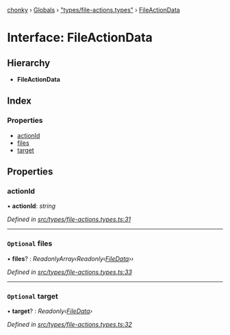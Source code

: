 [chonky](../README.md) › [Globals](../globals.md) › ["types/file-actions.types"](../modules/_types_file_actions_types_.md) › [FileActionData](_types_file_actions_types_.fileactiondata.md)

# Interface: FileActionData

## Hierarchy

* **FileActionData**

## Index

### Properties

* [actionId](_types_file_actions_types_.fileactiondata.md#actionid)
* [files](_types_file_actions_types_.fileactiondata.md#optional-files)
* [target](_types_file_actions_types_.fileactiondata.md#optional-target)

## Properties

###  actionId

• **actionId**: *string*

*Defined in [src/types/file-actions.types.ts:31](https://github.com/TimboKZ/Chonky/blob/f29f7b3/src/types/file-actions.types.ts#L31)*

___

### `Optional` files

• **files**? : *ReadonlyArray‹Readonly‹[FileData](_types_files_types_.filedata.md)››*

*Defined in [src/types/file-actions.types.ts:33](https://github.com/TimboKZ/Chonky/blob/f29f7b3/src/types/file-actions.types.ts#L33)*

___

### `Optional` target

• **target**? : *Readonly‹[FileData](_types_files_types_.filedata.md)›*

*Defined in [src/types/file-actions.types.ts:32](https://github.com/TimboKZ/Chonky/blob/f29f7b3/src/types/file-actions.types.ts#L32)*
